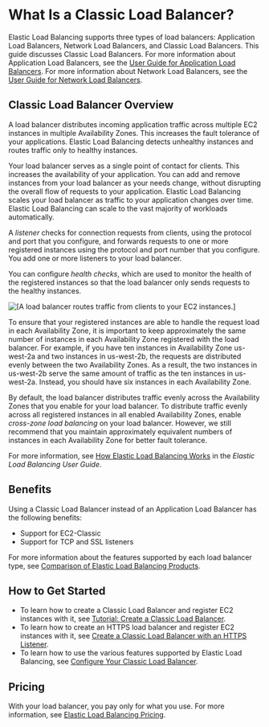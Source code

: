 # What Is a Classic Load Balancer?<a name="introduction"></a>

Elastic Load Balancing supports three types of load balancers: Application Load Balancers, Network Load Balancers, and Classic Load Balancers\. This guide discusses Classic Load Balancers\. For more information about Application Load Balancers, see the [User Guide for Application Load Balancers](http://docs.aws.amazon.com/elasticloadbalancing/latest/application/)\. For more information about Network Load Balancers, see the [User Guide for Network Load Balancers](http://docs.aws.amazon.com/elasticloadbalancing/latest/network/)\.

## Classic Load Balancer Overview<a name="classic-load-balancer-overview"></a>

A load balancer distributes incoming application traffic across multiple EC2 instances in multiple Availability Zones\. This increases the fault tolerance of your applications\. Elastic Load Balancing detects unhealthy instances and routes traffic only to healthy instances\.

Your load balancer serves as a single point of contact for clients\. This increases the availability of your application\. You can add and remove instances from your load balancer as your needs change, without disrupting the overall flow of requests to your application\. Elastic Load Balancing scales your load balancer as traffic to your application changes over time\. Elastic Load Balancing can scale to the vast majority of workloads automatically\.

A *listener* checks for connection requests from clients, using the protocol and port that you configure, and forwards requests to one or more registered instances using the protocol and port number that you configure\. You add one or more listeners to your load balancer\.

You can configure *health checks*, which are used to monitor the health of the registered instances so that the load balancer only sends requests to the healthy instances\.

![\[A load balancer routes traffic from clients to your EC2 instances.\]](http://docs.aws.amazon.com/elasticloadbalancing/latest/classic/images/load_balancer.png)

To ensure that your registered instances are able to handle the request load in each Availability Zone, it is important to keep approximately the same number of instances in each Availability Zone registered with the load balancer\. For example, if you have ten instances in Availability Zone us\-west\-2a and two instances in us\-west\-2b, the requests are distributed evenly between the two Availability Zones\. As a result, the two instances in us\-west\-2b serve the same amount of traffic as the ten instances in us\-west\-2a\. Instead, you should have six instances in each Availability Zone\.

By default, the load balancer distributes traffic evenly across the Availability Zones that you enable for your load balancer\. To distribute traffic evenly across all registered instances in all enabled Availability Zones, enable *cross\-zone load balancing* on your load balancer\. However, we still recommend that you maintain approximately equivalent numbers of instances in each Availability Zone for better fault tolerance\.

For more information, see [How Elastic Load Balancing Works](http://docs.aws.amazon.com/elasticloadbalancing/latest/userguide/how-elastic-load-balancing-works.html) in the *Elastic Load Balancing User Guide*\.

## Benefits<a name="classic-load-balancer-benefits"></a>

Using a Classic Load Balancer instead of an Application Load Balancer has the following benefits:
+ Support for EC2\-Classic
+ Support for TCP and SSL listeners

For more information about the features supported by each load balancer type, see [Comparison of Elastic Load Balancing Products](https://aws.amazon.com/elasticloadbalancing/details/#compare)\.

## How to Get Started<a name="classic-load-balancer-getting-started"></a>
+ To learn how to create a Classic Load Balancer and register EC2 instances with it, see [Tutorial: Create a Classic Load Balancer](elb-getting-started.md)\.
+ To learn how to create an HTTPS load balancer and register EC2 instances with it, see [Create a Classic Load Balancer with an HTTPS Listener](elb-create-https-ssl-load-balancer.md)\.
+ To learn how to use the various features supported by Elastic Load Balancing, see [Configure Your Classic Load Balancer](elb-configure-load-balancer.md)\.

## Pricing<a name="classic-load-balancer-pricing"></a>

With your load balancer, you pay only for what you use\. For more information, see [Elastic Load Balancing Pricing](https://aws.amazon.com/elasticloadbalancing/pricing/)\.
